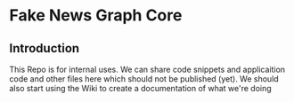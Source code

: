 # Fake News Graph Core
## Introduction
This Repo is for internal uses. We can share code snippets and applicaition code 
and other files here which should not be published (yet). 
We should also start using the Wiki to create a documentation of what we're doing
